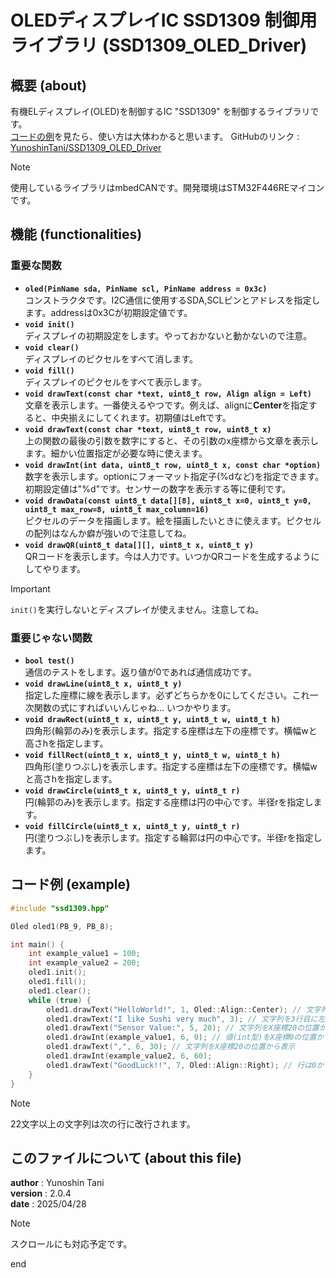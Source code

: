 # OLEDディスプレイIC SSD1309 制御用ライブラリ (SSD1309_OLED_Driver)

## 概要 (about)

有機ELディスプレイ(OLED)を制御するIC "SSD1309" を制御するライブラリです。  
[コードの例](#コード例-example)を見たら、使い方は大体わかると思います。
GitHubのリンク : [YunoshinTani/SSD1309_OLED_Driver](https://github.com/YunoshinTani/SSD1309_OLED_Driver.git)

> [!NOTE]
> 使用しているライブラリはmbedCANです。開発環境はSTM32F446REマイコンです。

## 機能 (functionalities)

### 重要な関数

- **`oled(PinName sda, PinName scl, PinName address = 0x3c)`**  
コンストラクタです。I2C通信に使用するSDA,SCLピンとアドレスを指定します。addressは0x3Cが初期設定値です。
- **`void init()`**  
ディスプレイの初期設定をします。やっておかないと動かないので注意。
- **`void clear()`**  
ディスプレイのピクセルをすべて消します。
- **`void fill()`**  
ディスプレイのピクセルをすべて表示します。
- **`void drawText(const char *text, uint8_t row, Align align = Left)`**  
文章を表示します。一番使えるやつです。例えば、alignに**Center**を指定すると、中央揃えにしてくれます。初期値はLeftです。
- **`void drawText(const char *text, uint8_t row, uint8_t x)`**  
上の関数の最後の引数を数字にすると、その引数のx座標から文章を表示します。細かい位置指定が必要な時に使えます。
- **`void drawInt(int data, uint8_t row, uint8_t x, const char *option)`**  
数字を表示します。optionにフォーマット指定子(%dなど)を指定できます。初期設定値は"%d"です。センサーの数字を表示する等に便利です。
- **`void drawData(const uint8_t data[][8], uint8_t x=0, uint8_t y=0, uint8_t max_row=8, uint8_t max_column=16)`**  
ピクセルのデータを描画します。絵を描画したいときに使えます。ピクセルの配列はなんか癖が強いので注意してね。
- **`void drawQR(uint8_t data[][], uint8_t x, uint8_t y)`**  
QRコードを表示します。今は人力です。いつかQRコードを生成するようにしてやります。

> [!IMPORTANT]
> `init()`を実行しないとディスプレイが使えません。注意してね。

### 重要じゃない関数

- **`bool test()`**  
通信のテストをします。返り値が0であれば通信成功です。
- **`void drawLine(uint8_t x, uint8_t y)`**  
指定した座標に線を表示します。必ずどちらかを0にしてください。これ一次関数の式にすればいいんじゃね... いつかやります。
- **`void drawRect(uint8_t x, uint8_t y, uint8_t w, uint8_t h)`**  
四角形(輪郭のみ)を表示します。指定する座標は左下の座標です。横幅wと高さhを指定します。
- **`void fillRect(uint8_t x, uint8_t y, uint8_t w, uint8_t h)`**  
四角形(塗りつぶし)を表示します。指定する座標は左下の座標です。横幅wと高さhを指定します。
- **`void drawCircle(uint8_t x, uint8_t y, uint8_t r)`**  
円(輪郭のみ)を表示します。指定する座標は円の中心です。半径rを指定します。
- **`void fillCircle(uint8_t x, uint8_t y, uint8_t r)`**  
円(塗りつぶし)を表示します。指定する輪郭は円の中心です。半径rを指定します。

## コード例 (example)

```cpp
#include "ssd1309.hpp"

Oled oled1(PB_9, PB_8);

int main() {
    int example_value1 = 100;
    int example_value2 = 200;
    oled1.init();
    oled1.fill();
    oled1.clear();
    while (true) {
        oled1.drawText("HelloWorld!", 1, Oled::Align::Center); // 文字列を1行目に中央揃えで表示
        oled1.drawText("I like Sushi very much", 3); // 文字列を3行目に左揃え(デフォルト)で表示
        oled1.drawText("Sensor Value:", 5, 20); // 文字列をX座標20の位置から表示
        oled1.drawInt(example_value1, 6, 0); // 値(int型)をX座標0の位置から表示
        oled1.drawText(",", 6, 30); // 文字列をX座標20の位置から表示
        oled1.drawInt(example_value2, 6, 60);
        oled1.drawText("GoodLuck!!", 7, Oled::Align::Right); // 行は0から7まで
    }
}
```

> [!NOTE]
> 22文字以上の文字列は次の行に改行されます。

## このファイルについて (about this file)

**author**  : Yunoshin Tani  
**version** : 2.0.4  
**date**    : 2025/04/28  

> [!NOTE]
> スクロールにも対応予定です。

end
